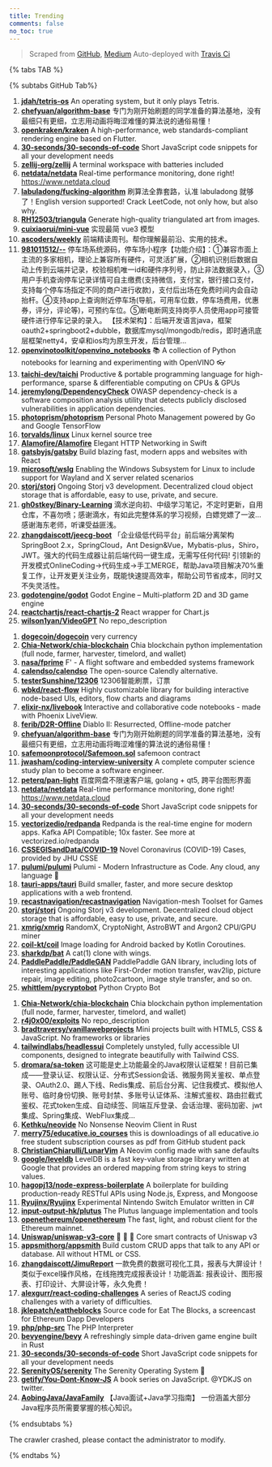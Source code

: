 ```yaml
---
title: Trending
comments: false
no_toc: true
---
```


> Scraped from [GitHub](https://github.com/trending), [Medium](https://medium.com/topic/popular)
Auto-deployed with [Travis Ci](https://travis-ci.org/)

{% tabs TAB %}
<!-- tab GitHub -->
{% subtabs GitHub Tab%}
<!-- tab Daily -->
1. [**jdah/tetris-os**](https://github.com/jdah/tetris-os)
An operating system, but it only plays Tetris.
2. [**chefyuan/algorithm-base**](https://github.com/chefyuan/algorithm-base)
专门为刚开始刷题的同学准备的算法基地，没有最细只有更细，立志用动画将晦涩难懂的算法说的通俗易懂！
3. [**openkraken/kraken**](https://github.com/openkraken/kraken)
A high-performance, web standards-compliant rendering engine based on Flutter.
4. [**30-seconds/30-seconds-of-code**](https://github.com/30-seconds/30-seconds-of-code)
Short JavaScript code snippets for all your development needs
5. [**zellij-org/zellij**](https://github.com/zellij-org/zellij)
A terminal workspace with batteries included
6. [**netdata/netdata**](https://github.com/netdata/netdata)
Real-time performance monitoring, done right! https://www.netdata.cloud
7. [**labuladong/fucking-algorithm**](https://github.com/labuladong/fucking-algorithm)
刷算法全靠套路，认准 labuladong 就够了！English version supported! Crack LeetCode, not only how, but also why.
8. [**RH12503/triangula**](https://github.com/RH12503/triangula)
Generate high-quality triangulated art from images.
9. [**cuixiaorui/mini-vue**](https://github.com/cuixiaorui/mini-vue)
实现最简 vue3 模型
10. [**ascoders/weekly**](https://github.com/ascoders/weekly)
前端精读周刊。帮你理解最前沿、实用的技术。
11. [**981011512/--**](https://github.com/981011512/--)
停车场系统源码，停车场小程序【功能介绍】：①兼容市面上主流的多家相机，理论上兼容所有硬件，可灵活扩展，②相机识别后数据自动上传到云端并记录，校验相机唯一id和硬件序列号，防止非法数据录入，③用户手机查询停车记录详情可自主缴费(支持微信，支付宝，银行接口支付，支持每个停车场指定不同的商户进行收款)，支付后出场在免费时间内会自动抬杆。④支持app上查询附近停车场(导航，可用车位数，停车场费用，优惠券，评分，评论等)，可预约车位。⑤断电断网支持岗亭人员使用app可接管硬件进行停车记录的录入。 【技术架构】：后端开发语言java，框架oauth2+springboot2+dubble，数据库mysql/mongodb/redis，即时通讯底层框架netty4，安卓和ios均为原生开发，后台管理…
12. [**openvinotoolkit/openvino_notebooks**](https://github.com/openvinotoolkit/openvino_notebooks)
📚 A collection of Python notebooks for learning and experimenting with OpenVINO 👓
13. [**taichi-dev/taichi**](https://github.com/taichi-dev/taichi)
Productive & portable programming language for high-performance, sparse & differentiable computing on CPUs & GPUs
14. [**jeremylong/DependencyCheck**](https://github.com/jeremylong/DependencyCheck)
OWASP dependency-check is a software composition analysis utility that detects publicly disclosed vulnerabilities in application dependencies.
15. [**photoprism/photoprism**](https://github.com/photoprism/photoprism)
Personal Photo Management powered by Go and Google TensorFlow
16. [**torvalds/linux**](https://github.com/torvalds/linux)
Linux kernel source tree
17. [**Alamofire/Alamofire**](https://github.com/Alamofire/Alamofire)
Elegant HTTP Networking in Swift
18. [**gatsbyjs/gatsby**](https://github.com/gatsbyjs/gatsby)
Build blazing fast, modern apps and websites with React
19. [**microsoft/wslg**](https://github.com/microsoft/wslg)
Enabling the Windows Subsystem for Linux to include support for Wayland and X server related scenarios
20. [**storj/storj**](https://github.com/storj/storj)
Ongoing Storj v3 development. Decentralized cloud object storage that is affordable, easy to use, private, and secure.
21. [**gh0stkey/Binary-Learning**](https://github.com/gh0stkey/Binary-Learning)
滴水逆向初、中级学习笔记，不定时更新，自用仓库，不喜勿喷；感谢滴水，有如此完整体系的学习视频，白嫖党嫖了一波...感谢海东老师，听课受益匪浅。
22. [**zhangdaiscott/jeecg-boot**](https://github.com/zhangdaiscott/jeecg-boot)
「企业级低代码平台」前后端分离架构SpringBoot 2.x，SpringCloud，Ant Design&Vue，Mybatis-plus，Shiro，JWT。强大的代码生成器让前后端代码一键生成，无需写任何代码! 引领新的开发模式OnlineCoding->代码生成->手工MERGE，帮助Java项目解决70%重复工作，让开发更关注业务，既能快速提高效率，帮助公司节省成本，同时又不失灵活性。
23. [**godotengine/godot**](https://github.com/godotengine/godot)
Godot Engine – Multi-platform 2D and 3D game engine
24. [**reactchartjs/react-chartjs-2**](https://github.com/reactchartjs/react-chartjs-2)
React wrapper for Chart.js
25. [**wilson1yan/VideoGPT**](https://github.com/wilson1yan/VideoGPT)
No repo_description
<!-- endtab -->
<!-- tab Weekly -->
1. [**dogecoin/dogecoin**](https://github.com/dogecoin/dogecoin)
very currency
2. [**Chia-Network/chia-blockchain**](https://github.com/Chia-Network/chia-blockchain)
Chia blockchain python implementation (full node, farmer, harvester, timelord, and wallet)
3. [**nasa/fprime**](https://github.com/nasa/fprime)
F' - A flight software and embedded systems framework
4. [**calendso/calendso**](https://github.com/calendso/calendso)
The open-source Calendly alternative.
5. [**testerSunshine/12306**](https://github.com/testerSunshine/12306)
12306智能刷票，订票
6. [**wbkd/react-flow**](https://github.com/wbkd/react-flow)
Highly customizable library for building interactive node-based UIs, editors, flow charts and diagrams
7. [**elixir-nx/livebook**](https://github.com/elixir-nx/livebook)
Interactive and collaborative code notebooks - made with Phoenix LiveView.
8. [**ferib/D2R-Offline**](https://github.com/ferib/D2R-Offline)
Diablo II: Resurrected, Offline-mode patcher
9. [**chefyuan/algorithm-base**](https://github.com/chefyuan/algorithm-base)
专门为刚开始刷题的同学准备的算法基地，没有最细只有更细，立志用动画将晦涩难懂的算法说的通俗易懂！
10. [**safemoonprotocol/Safemoon.sol**](https://github.com/safemoonprotocol/Safemoon.sol)
safemoon contract
11. [**jwasham/coding-interview-university**](https://github.com/jwasham/coding-interview-university)
A complete computer science study plan to become a software engineer.
12. [**peterq/pan-light**](https://github.com/peterq/pan-light)
百度网盘不限速客户端, golang + qt5, 跨平台图形界面
13. [**netdata/netdata**](https://github.com/netdata/netdata)
Real-time performance monitoring, done right! https://www.netdata.cloud
14. [**30-seconds/30-seconds-of-code**](https://github.com/30-seconds/30-seconds-of-code)
Short JavaScript code snippets for all your development needs
15. [**vectorizedio/redpanda**](https://github.com/vectorizedio/redpanda)
Redpanda is the real-time engine for modern apps. Kafka API Compatible; 10x faster. See more at vectorized.io/redpanda
16. [**CSSEGISandData/COVID-19**](https://github.com/CSSEGISandData/COVID-19)
Novel Coronavirus (COVID-19) Cases, provided by JHU CSSE
17. [**pulumi/pulumi**](https://github.com/pulumi/pulumi)
Pulumi - Modern Infrastructure as Code. Any cloud, any language 🚀
18. [**tauri-apps/tauri**](https://github.com/tauri-apps/tauri)
Build smaller, faster, and more secure desktop applications with a web frontend.
19. [**recastnavigation/recastnavigation**](https://github.com/recastnavigation/recastnavigation)
Navigation-mesh Toolset for Games
20. [**storj/storj**](https://github.com/storj/storj)
Ongoing Storj v3 development. Decentralized cloud object storage that is affordable, easy to use, private, and secure.
21. [**xmrig/xmrig**](https://github.com/xmrig/xmrig)
RandomX, CryptoNight, AstroBWT and Argon2 CPU/GPU miner
22. [**coil-kt/coil**](https://github.com/coil-kt/coil)
Image loading for Android backed by Kotlin Coroutines.
23. [**sharkdp/bat**](https://github.com/sharkdp/bat)
A cat(1) clone with wings.
24. [**PaddlePaddle/PaddleGAN**](https://github.com/PaddlePaddle/PaddleGAN)
PaddlePaddle GAN library, including lots of interesting applications like First-Order motion transfer, wav2lip, picture repair, image editing, photo2cartoon, image style transfer, and so on.
25. [**whittlem/pycryptobot**](https://github.com/whittlem/pycryptobot)
Python Crypto Bot
<!-- endtab -->
<!-- tab Monthly -->
1. [**Chia-Network/chia-blockchain**](https://github.com/Chia-Network/chia-blockchain)
Chia blockchain python implementation (full node, farmer, harvester, timelord, and wallet)
2. [**r4j0x00/exploits**](https://github.com/r4j0x00/exploits)
No repo_description
3. [**bradtraversy/vanillawebprojects**](https://github.com/bradtraversy/vanillawebprojects)
Mini projects built with HTML5, CSS & JavaScript. No frameworks or libraries
4. [**tailwindlabs/headlessui**](https://github.com/tailwindlabs/headlessui)
Completely unstyled, fully accessible UI components, designed to integrate beautifully with Tailwind CSS.
5. [**dromara/sa-token**](https://github.com/dromara/sa-token)
这可能是史上功能最全的Java权限认证框架！目前已集成——登录认证、权限认证、分布式Session会话、微服务网关鉴权、单点登录、OAuth2.0、踢人下线、Redis集成、前后台分离、记住我模式、模拟他人账号、临时身份切换、账号封禁、多账号认证体系、注解式鉴权、路由拦截式鉴权、花式token生成、自动续签、同端互斥登录、会话治理、密码加密、jwt集成、Spring集成、WebFlux集成...
6. [**Kethku/neovide**](https://github.com/Kethku/neovide)
No Nonsense Neovim Client in Rust
7. [**merry75/educative.io_courses**](https://github.com/merry75/educative.io_courses)
this is downloadings of all educative.io free student subscription courses as pdf from GitHub student pack
8. [**ChristianChiarulli/LunarVim**](https://github.com/ChristianChiarulli/LunarVim)
A Neovim config made with sane defaults
9. [**google/leveldb**](https://github.com/google/leveldb)
LevelDB is a fast key-value storage library written at Google that provides an ordered mapping from string keys to string values.
10. [**hagopj13/node-express-boilerplate**](https://github.com/hagopj13/node-express-boilerplate)
A boilerplate for building production-ready RESTful APIs using Node.js, Express, and Mongoose
11. [**Ryujinx/Ryujinx**](https://github.com/Ryujinx/Ryujinx)
Experimental Nintendo Switch Emulator written in C#
12. [**input-output-hk/plutus**](https://github.com/input-output-hk/plutus)
The Plutus language implementation and tools
13. [**openethereum/openethereum**](https://github.com/openethereum/openethereum)
The fast, light, and robust client for the Ethereum mainnet.
14. [**Uniswap/uniswap-v3-core**](https://github.com/Uniswap/uniswap-v3-core)
🦄 🦄 🦄 Core smart contracts of Uniswap v3
15. [**appsmithorg/appsmith**](https://github.com/appsmithorg/appsmith)
Build custom CRUD apps that talk to any API or database. All without HTML or CSS.
16. [**zhangdaiscott/JimuReport**](https://github.com/zhangdaiscott/JimuReport)
一款免费的数据可视化工具，报表与大屏设计！类似于excel操作风格，在线拖拽完成报表设计！功能涵盖: 报表设计、图形报表、打印设计、大屏设计等，永久免费！
17. [**alexgurr/react-coding-challenges**](https://github.com/alexgurr/react-coding-challenges)
A series of ReactJS coding challenges with a variety of difficulties.
18. [**jklepatch/eattheblocks**](https://github.com/jklepatch/eattheblocks)
Source code for Eat The Blocks, a screencast for Ethereum Dapp Developers
19. [**php/php-src**](https://github.com/php/php-src)
The PHP Interpreter
20. [**bevyengine/bevy**](https://github.com/bevyengine/bevy)
A refreshingly simple data-driven game engine built in Rust
21. [**30-seconds/30-seconds-of-code**](https://github.com/30-seconds/30-seconds-of-code)
Short JavaScript code snippets for all your development needs
22. [**SerenityOS/serenity**](https://github.com/SerenityOS/serenity)
The Serenity Operating System 🐞
23. [**getify/You-Dont-Know-JS**](https://github.com/getify/You-Dont-Know-JS)
A book series on JavaScript. @YDKJS on twitter.
24. [**AobingJava/JavaFamily**](https://github.com/AobingJava/JavaFamily)
【Java面试+Java学习指南】 一份涵盖大部分Java程序员所需要掌握的核心知识。
<!-- endtab -->
{% endsubtabs %}
<!-- endtab -->
<!-- tab Medium -->
The crawler crashed, please contact the administrator to modify.
<!-- endtab -->
{% endtabs %}
